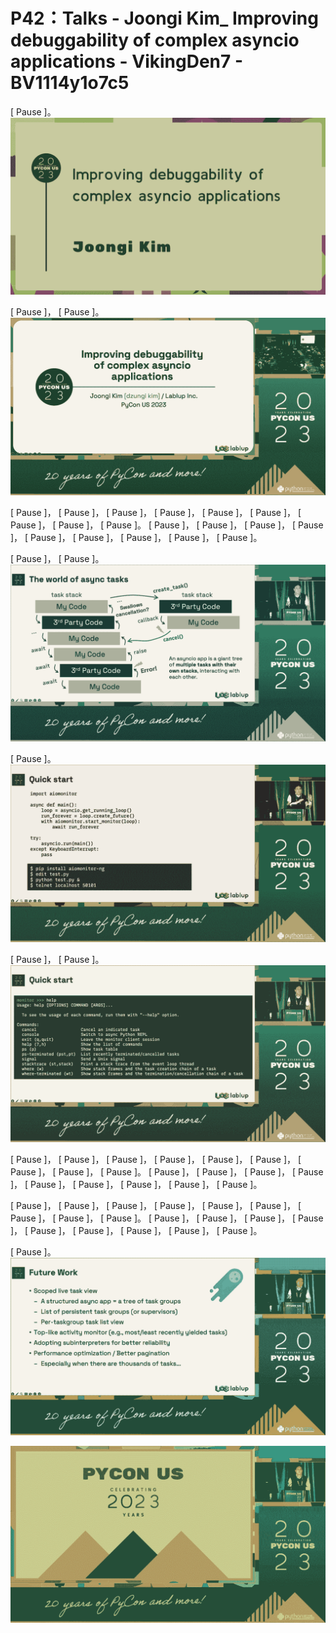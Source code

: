 # P42：Talks - Joongi Kim_ Improving debuggability of complex asyncio applications - VikingDen7 - BV1114y1o7c5

 [ Pause ]。
![](img/e51a549fc40cd7270ffb9fb6a33681ca_1.png)

 [ Pause ]， [ Pause ]。
![](img/e51a549fc40cd7270ffb9fb6a33681ca_3.png)

 [ Pause ]， [ Pause ]， [ Pause ]， [ Pause ]， [ Pause ]， [ Pause ]， [ Pause ]， [ Pause ]， [ Pause ]。 [ Pause ]， [ Pause ]， [ Pause ]， [ Pause ]， [ Pause ]， [ Pause ]， [ Pause ]， [ Pause ]， [ Pause ]。

 [ Pause ]， [ Pause ]。
![](img/e51a549fc40cd7270ffb9fb6a33681ca_5.png)

 [ Pause ]。
![](img/e51a549fc40cd7270ffb9fb6a33681ca_7.png)

 [ Pause ]， [ Pause ]。
![](img/e51a549fc40cd7270ffb9fb6a33681ca_9.png)

 [ Pause ]， [ Pause ]， [ Pause ]， [ Pause ]， [ Pause ]， [ Pause ]， [ Pause ]， [ Pause ]， [ Pause ]。 [ Pause ]， [ Pause ]， [ Pause ]， [ Pause ]， [ Pause ]， [ Pause ]， [ Pause ]， [ Pause ]， [ Pause ]。

 [ Pause ]， [ Pause ]， [ Pause ]， [ Pause ]， [ Pause ]， [ Pause ]， [ Pause ]， [ Pause ]， [ Pause ]。 [ Pause ]， [ Pause ]， [ Pause ]， [ Pause ]， [ Pause ]， [ Pause ]， [ Pause ]， [ Pause ]， [ Pause ]。

 [ Pause ]。
![](img/e51a549fc40cd7270ffb9fb6a33681ca_11.png)

![](img/e51a549fc40cd7270ffb9fb6a33681ca_12.png)